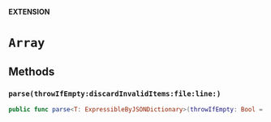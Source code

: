 **EXTENSION**

# `Array`

## Methods
### `parse(throwIfEmpty:discardInvalidItems:file:line:)`

```swift
public func parse<T: ExpressibleByJSONDictionary>(throwIfEmpty: Bool = false, discardInvalidItems: Bool = true, file: StaticString = #file, line: UInt = #line) throws -> [T]
```
